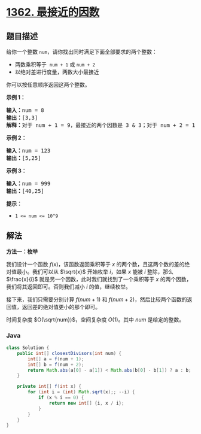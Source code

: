 # [1362. 最接近的因数](https://leetcode.cn/problems/closest-divisors)

## 题目描述

<p>给你一个整数&nbsp;<code>num</code>，请你找出同时满足下面全部要求的两个整数：</p>

<ul>
	<li>两数乘积等于 &nbsp;<code>num + 1</code>&nbsp;或&nbsp;<code>num + 2</code></li>
	<li>以绝对差进行度量，两数大小最接近</li>
</ul>

<p>你可以按任意顺序返回这两个整数。</p>

<p><strong>示例 1：</strong></p>

<pre><strong>输入：</strong>num = 8
<strong>输出：</strong>[3,3]
<strong>解释：</strong>对于 num + 1 = 9，最接近的两个因数是 3 &amp; 3；对于 num + 2 = 10, 最接近的两个因数是 2 &amp; 5，因此返回 3 &amp; 3 。
</pre>

<p><strong>示例 2：</strong></p>

<pre><strong>输入：</strong>num = 123
<strong>输出：</strong>[5,25]
</pre>

<p><strong>示例 3：</strong></p>

<pre><strong>输入：</strong>num = 999
<strong>输出：</strong>[40,25]
</pre>

<p><strong>提示：</strong></p>

<ul>
	<li><code>1 &lt;= num &lt;= 10^9</code></li>
</ul>

## 解法

**方法一：枚举**

我们设计一个函数 $f(x)$，该函数返回乘积等于 $x$ 的两个数，且这两个数的差的绝对值最小。我们可以从 $\sqrt{x}$ 开始枚举 $i$，如果 $x$ 能被 $i$ 整除，那么 $\frac{x}{i}$ 就是另一个因数，此时我们就找到了一个乘积等于 $x$ 的两个因数，我们将其返回即可。否则我们减小 $i$ 的值，继续枚举。

接下来，我们只需要分别计算 $f(num + 1)$ 和 $f(num + 2)$，然后比较两个函数的返回值，返回差的绝对值更小的那个即可。

时间复杂度 $O(\sqrt{num})$，空间复杂度 $O(1)$。其中 $num$ 是给定的整数。

### **Java**

```java
class Solution {
    public int[] closestDivisors(int num) {
        int[] a = f(num + 1);
        int[] b = f(num + 2);
        return Math.abs(a[0] - a[1]) < Math.abs(b[0] - b[1]) ? a : b;
    }

    private int[] f(int x) {
        for (int i = (int) Math.sqrt(x);; --i) {
            if (x % i == 0) {
                return new int[] {i, x / i};
            }
        }
    }
}
```
